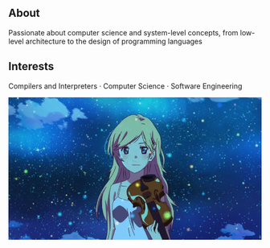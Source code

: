 ## About
Passionate about computer science and system-level concepts, from low-level architecture to the design of programming languages  

## Interests
Compilers and Interpreters · Computer Science · Software Engineering  

![yourlieinapril](kaori.webp)
